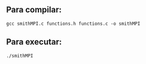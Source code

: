 ## Para compilar:
	gcc smithMPI.c functions.h functions.c -o smithMPI

## Para executar:
	./smithMPI